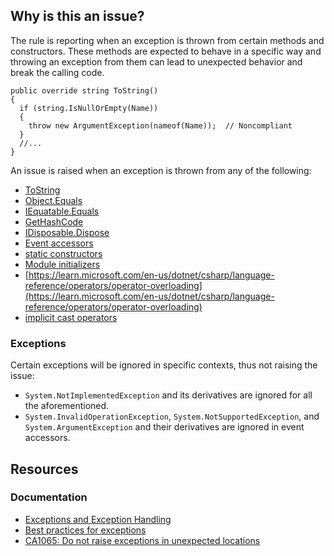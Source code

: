 ## Why is this an issue?

The rule is reporting when an exception is thrown from certain methods and constructors. These methods are expected to behave in a specific way and
throwing an exception from them can lead to unexpected behavior and break the calling code.

    public override string ToString()
    {
      if (string.IsNullOrEmpty(Name))
      {
        throw new ArgumentException(nameof(Name));  // Noncompliant
      }
      //...
    }

An issue is raised when an exception is thrown from any of the following:

-   [ToString](https://learn.microsoft.com/en-us/dotnet/api/system.object.tostring)
-   [Object.Equals](https://learn.microsoft.com/en-us/dotnet/api/system.object.equals)
-   [IEquatable.Equals](https://learn.microsoft.com/en-us/dotnet/api/system.iequatable-1.equals)
-   [GetHashCode](https://learn.microsoft.com/en-us/dotnet/api/system.object.gethashcode)
-   [IDisposable.Dispose](https://learn.microsoft.com/en-us/dotnet/api/system.idisposable.dispose)
-   [Event accessors](https://learn.microsoft.com/en-us/dotnet/csharp/programming-guide/events/how-to-implement-custom-event-accessors)
-   [static constructors](https://learn.microsoft.com/en-us/dotnet/csharp/programming-guide/classes-and-structs/static-constructors)
-   [Module initializers](https://learn.microsoft.com/en-us/dotnet/csharp/language-reference/proposals/csharp-9.0/module-initializers)
-   [https://learn.microsoft.com/en-us/dotnet/csharp/language-reference/operators/operator-overloading](https://learn.microsoft.com/en-us/dotnet/csharp/language-reference/operators/operator-overloading)
-   [implicit cast
  operators](https://learn.microsoft.com/en-us/dotnet/csharp/language-reference/operators/user-defined-conversion-operators)

### Exceptions

Certain exceptions will be ignored in specific contexts, thus not raising the issue:

-   `System.NotImplementedException` and its derivatives are ignored for all the aforementioned.
-   `System.InvalidOperationException`, `System.NotSupportedException`, and `System.ArgumentException` and their
  derivatives are ignored in event accessors.

## Resources

### Documentation

-   [Exceptions and Exception Handling](https://learn.microsoft.com/en-us/dotnet/csharp/fundamentals/exceptions/)
-   [Best practices for exceptions](https://learn.microsoft.com/en-us/dotnet/standard/exceptions/best-practices-for-exceptions)
-   [CA1065: Do not raise exceptions in
  unexpected locations](https://learn.microsoft.com/en-us/dotnet/fundamentals/code-analysis/quality-rules/ca1065)